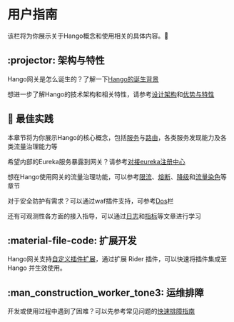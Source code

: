 # 用户指南

该栏将为你展示关于Hango概念和使用相关的具体内容。:book:

## :projector: 架构与特性

Hango网关是怎么诞生的？了解一下[Hango的诞生背景](architecture/background.md)

想进一步了解Hango的技术架构和相关特性，请参考[设计架构](architecture/core-arch.md)和[优势与特性](architecture/advantages.md)

## :star2: 最佳实践

本章节将为你展示Hango的核心概念，包括[服务](best-practices/service-route/service.md)与[路由](best-practices/service-route/route.md)，各类服务发现能力及各类流量治理能力等

希望内部的Eureka服务暴露到网关？请参考[对接eureka注册中心](best-practices/service-route/eureka.md)

想在Hango使用网关的流量治理功能，可以参考[限流](best-practices/traffic-manage/rate-limit.md)、[熔断](best-practices/traffic-manage/circuit-breaker.md)、[降级](best-practices/traffic-manage/downgrade.md)和[流量染色](best-practices/traffic-manage/traffic-mark.md)等章节

对于安全防护有需求？可以通过waf插件支持，可参考[Dos](best-practices/security/Dos.md)栏

还有可观测性各方面的接入指导，可以通过[日志](best-practices/observability/loggie.md)和[指标](best-practices/observability/Prometheus.md)等文章进行学习

## :material-file-code: 扩展开发

Hango网关支持[自定义插件扩展](extension/plugin.md)，通过扩展 Rider 插件，可以快速将插件集成至 Hango 并生效使用。

## :man_construction_worker_tone3: 运维排障 

开发或使用过程中遇到了困难？可以先参考常见问题的[快速排障指南](../user-guide/troubleshot/log-collection.md)